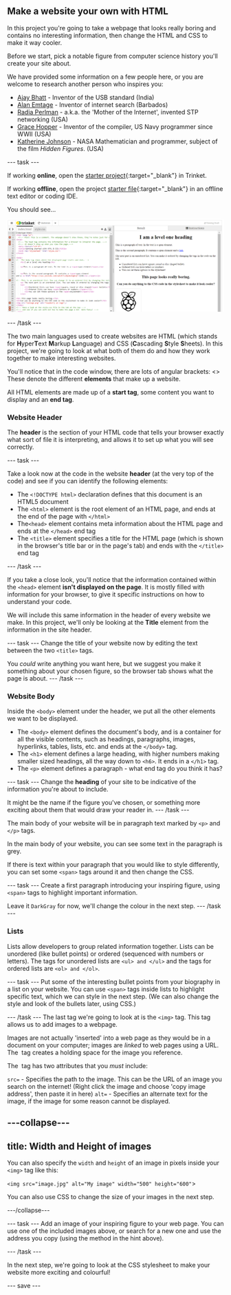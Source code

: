 ## Make a website your own with HTML

In this project you're going to take a webpage that looks really boring and contains no interesting information, then change the HTML and CSS to make it way cooler. 

Before we start, pick a notable figure from computer science history you'll create your site about. 

We have provided some information on a few people here, or you are welcome to research another person who inspires you:
+ [Ajay Bhatt](https://en.wikipedia.org/wiki/Ajay_Bhatt) - Inventor of the USB standard (India)
+ [Alan Emtage](https://en.wikipedia.org/wiki/Alan_Emtage) - Inventor of internet search (Barbados)
+ [Radia Perlman](https://en.wikipedia.org/wiki/Radia_Perlman) - a.k.a. the 'Mother of the Internet', invented STP networking (USA)
+ [Grace Hopper](https://en.wikipedia.org/wiki/Grace_Hopper) - Inventor of the compiler, US Navy programmer since WWII (USA)
+ [Katherine Johnson](https://en.wikipedia.org/wiki/Katherine_Johnson) - NASA Mathematician and programmer, subject of the film *Hidden Figures*. (USA)

--- task ---

If working **online**, open the [starter project](https://trinket.io/library/trinkets/609451ca1d){:target="_blank"} in Trinket.
 
If working **offline**, open the project [starter file](http://rpf.io/p/en/edit-the-web-get){:target="_blank"} in an offline text editor or coding IDE. 

You should see...
 
![starter project](images/starter-project.png)

--- /task ---

The two main languages used to create websites are HTML (which stands for **H**yper**T**ext **M**arkup **L**anguage) and CSS (**C**ascading **S**tyle **S**heets). In this project, we're going to look at what both of them do and how they work together to make interesting websites.

You'll notice that in the code window, there are lots of angular brackets: <> 
These denote the different **elements** that make up a website. 

All HTML elements are made up of a **start tag**, some content you want to display and an **end tag**.

### Website Header

The **header** is the section of your HTML code that tells your browser exactly what sort of file it is interpreting, and allows it to set up what you will see correctly. 

--- task ---

Take a look now at the code in the website **header** (at the very top of the code) and see if you can identify the following elements:

+ The ```<!DOCTYPE html>``` declaration defines that this document is an HTML5 document
+ The ```<html>``` element is the root element of an HTML page, and ends at the end of the page with ```</html>```
+ The```<head>``` element contains meta information about the HTML page and ends at the ```</head>``` end tag
+ The ```<title>``` element specifies a title for the HTML page (which is shown in the browser's title bar or in the page's tab) and ends with the ```</title>``` end tag

--- /task ---

If you take a close look, you'll notice that the information contained within the ```<head>``` element **isn't displayed on the page**. It is mostly filled with information for your browser, to give it specific instructions on how to understand your code. 

We will include this same information in the header of every website we make. In this project, we'll only be looking at the **Title** element from the information in the site header.

--- task ---
Change the title of your website now by editing the text between the two ```<title>``` tags.

You *could* write anything you want here, but we suggest you make it something about your chosen figure, so the browser tab shows what the page is about.
--- /task ---

### Website Body
Inside the ```<body>``` element under the header, we put all the other elements we want to be displayed. 

+ The ```<body>``` element defines the document's body, and is a container for all the visible contents, such as headings, paragraphs, images, hyperlinks, tables, lists, etc. and ends at the ```</body>``` tag.
+ The ```<h1>``` element defines a large heading, with higher numbers making smaller sized headings, all the way down to ```<h6>```. It ends in a ```</h1>``` tag.
+ The ```<p>``` element defines a paragraph - what end tag do you think it has?

--- task ---
Change the **heading** of your site to be indicative of the information you're about to include. 

It might be the name if the figure you've chosen, or something more exciting about them that would draw your reader in.
--- /task ---

The main body of your website will be in paragraph text marked by ```<p>``` and ```</p>``` tags. 

In the main body of your website, you can see some text in the paragraph is grey.

If there is text within your paragraph that you would like to style differently, you can set some ```<span>``` tags around it and then change the CSS. 

--- task ---
Create a first paragraph introducing your inspiring figure, using ```<span>``` tags to highlight important information. 

Leave it ```DarkGray``` for now, we'll change the colour in the next step.
--- /task ---

### Lists 

Lists allow developers to group related information together. Lists can be unordered (like bullet points) or ordered (sequenced with numbers or letters). The tags for unordered lists are ```<ul> and </ul>``` and the tags for ordered lists are ```<ol> and </ol>```.


--- task ---
Put some of the interesting bullet points from your biography in a list on your website. You can use ```<span>``` tags inside lists to highlight specific text, which we can style in the next step. (We can also change the style and look of the bullets later, using CSS.)

--- /task ---
The last tag we're going to look at is the ```<img>``` tag. This tag allows us to add images to a webpage. 

Images are not actually 'inserted' into a web page as they would be in a document on your computer; images are *linked* to web pages using a URL. The <img> tag creates a holding space for the image you reference.

The <img> tag has two attributes that you *must* include:

```src=``` - Specifies the path to the image. This can be the URL of an image you search on the internet! (Right click the image and choose 'copy image address', then paste it in here)
```alt=``` - Specifies an alternate text for the image, if the image for some reason cannot be displayed.

---collapse---
---
title: Width and Height of images
---

You can also specify the ```width``` and ```height``` of an image in pixels inside your ```<img>``` tag like this:

```<img src="image.jpg" alt="My image" width="500" height="600"```>

You can also use CSS to change the size of your images in the next step.

---/collapse---

--- task ---
Add an image of your inspiring figure to your web page. You can use one of the included images above, or search for a new one and use the address you copy (using the method in the hint above).

--- /task ---

In the next step, we're going to look at the CSS stylesheet to make your website more exciting and colourful!

--- save ---